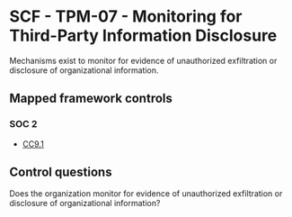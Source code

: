 # SCF - TPM-07 - Monitoring for Third-Party Information Disclosure
Mechanisms exist to monitor for evidence of unauthorized exfiltration or disclosure of organizational information. 
## Mapped framework controls
### SOC 2
- [CC9.1](../soc2/cc91.md)
  
## Control questions
Does the organization monitor for evidence of unauthorized exfiltration or disclosure of organizational information? 
  